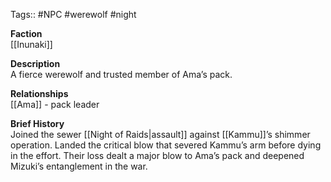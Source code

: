 Tags:: #NPC #werewolf #night

**Faction**  
[[Inunaki]]

**Description**  
A fierce werewolf and trusted member of Ama’s pack.

**Relationships**  
[[Ama]] - pack leader

**Brief History**  
Joined the sewer [[Night of Raids|assault]] against [[Kammu]]’s shimmer operation. Landed the critical blow that severed Kammu’s arm before dying in the effort. Their loss dealt a major blow to Ama’s pack and deepened Mizuki’s entanglement in the war.